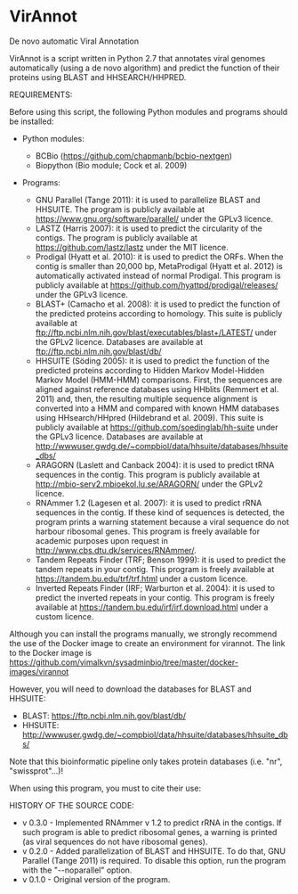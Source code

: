 # VirAnnot
De novo automatic Viral Annotation

VirAnnot is a script written in Python 2.7 that annotates viral genomes automatically (using a de novo algorithm) and predict the function of their proteins using BLAST and HHSEARCH/HHPRED.

REQUIREMENTS:

Before using this script, the following Python modules and programs should be installed:

* Python modules:
	- BCBio (https://github.com/chapmanb/bcbio-nextgen)
	- Biopython (Bio module; Cock et al. 2009)

* Programs:
	- GNU Parallel (Tange 2011): it is used to parallelize BLAST and HHSUITE. The program is publicly available at https://www.gnu.org/software/parallel/ under the GPLv3 licence.
	- LASTZ (Harris 2007): it is used to predict the circularity of the contigs. The program is publicly available at https://github.com/lastz/lastz under the MIT licence.
	- Prodigal (Hyatt et al. 2010): it is used to predict the ORFs. When the contig is smaller than 20,000 bp, MetaProdigal (Hyatt et al. 2012) is automatically activated instead of normal Prodigal. This program is publicly available at https://github.com/hyattpd/prodigal/releases/ under the GPLv3 licence.
	- BLAST+ (Camacho et al. 2008): it is used to predict the function of the predicted proteins according to homology. This suite is publicly available at ftp://ftp.ncbi.nlm.nih.gov/blast/executables/blast+/LATEST/ under the GPLv2 licence. Databases are available at ftp://ftp.ncbi.nlm.nih.gov/blast/db/
	- HHSUITE (Söding 2005): it is used to predict the function of the predicted proteins according to Hidden Markov Model-Hidden Markov Model (HMM-HMM) comparisons. First, the sequences are aligned against reference databases using HHblits (Remmert et al. 2011) and, then, the resulting multiple sequence alignment is converted into a HMM and compared with known HMM databases using HHsearch/HHpred (Hildebrand et al. 2009). This suite is publicly available at https://github.com/soedinglab/hh-suite under the GPLv3 licence. Databases are available at http://wwwuser.gwdg.de/~compbiol/data/hhsuite/databases/hhsuite_dbs/
	- ARAGORN (Laslett and Canback 2004): it is used to predict tRNA sequences in the contig. This program is publicly available at http://mbio-serv2.mbioekol.lu.se/ARAGORN/ under the GPLv2 licence.
	- RNAmmer 1.2 (Lagesen et al. 2007): it is used to predict rRNA sequences in the contig. If these kind of sequences is detected, the program prints a warning statement because a viral sequence do not harbour ribosomal genes. This program is freely available for academic purposes upon request in http://www.cbs.dtu.dk/services/RNAmmer/.
	- Tandem Repeats Finder (TRF; Benson 1999): it is used to predict the tandem repeats in your contig. This program is freely available at https://tandem.bu.edu/trf/trf.html under a custom licence.
	- Inverted Repeats Finder (IRF; Warburton et al. 2004): it is used to predict the inverted repeats in your contig. This program is freely available at https://tandem.bu.edu/irf/irf.download.html under a custom licence.

Although you can install the programs manually, we strongly recommend the use of the Docker image to create an environment for virannot. The link to the Docker image is https://github.com/vimalkvn/sysadminbio/tree/master/docker-images/virannot

However, you will need to download the databases for BLAST and HHSUITE:
* BLAST: https://ftp.ncbi.nlm.nih.gov/blast/db/
* HHSUITE: http://wwwuser.gwdg.de/~compbiol/data/hhsuite/databases/hhsuite_dbs/

Note that this bioinformatic pipeline only takes protein databases (i.e. "nr", "swissprot"...)!

When using this program, you must to cite their use:

HISTORY OF THE SOURCE CODE:

* v 0.3.0 - Implemented RNAmmer v 1.2 to predict rRNA in the contigs. If such program is able to predict ribosomal genes, a warning is printed (as viral sequences do not have ribosomal genes).
* v 0.2.0 - Added parallelization of BLAST and HHSUITE. To do that, GNU Parallel (Tange 2011) is required. To disable this option, run the program with the "--noparallel" option.
* v 0.1.0 - Original version of the program.
